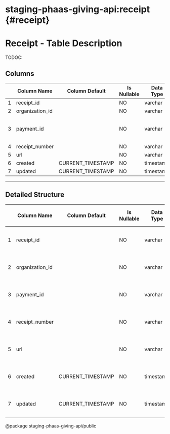 # staging-phaas-giving-api:receipt {#receipt}

# Receipt - Table Description

TODOC:

## Columns

| | Column Name | Column Default | Is Nullable | Data Type | Notes |
| ---- | ---- | ---- | ---- | ---- | ---- |
| 1 | receipt_id | | NO | varchar |  |
| 2 | organization_id | | NO | varchar |  |
| 3 | payment_id | | NO | varchar | Foreign key to Payment table |
| 4 | receipt_number | | NO | varchar |  |
| 5 | url | | NO | varchar |  |
| 6 | created | CURRENT_TIMESTAMP | NO | timestamp |  |
| 7 | updated | CURRENT_TIMESTAMP | NO | timestamp |  |
----
## Detailed Structure
| | Column Name | Column Default | Is Nullable | Data Type | Collation Name | Column Type | Column Key | Extra | Privileges | Column Comment | Generation Expression | Character Maximum Length | Character Octet Length | Character Set Name | Datetime Precision | Table Catalog | Table Schema | Table Name |
| ---- | ---- | ---- | ---- | ---- | ---- | ---- | ---- | ---- | ---- | ---- | ---- | ---- | ---- | ---- | ---- | ---- | ---- | ---- |
| 1 | receipt_id | | NO | varchar | latin1_swedish_ci | varchar(50) | PRI |  | select |  |  | 50 | 50 | latin1 | | def | staging-phaas-giving-api | receipt |
| 2 | organization_id | | NO | varchar | latin1_swedish_ci | varchar(50) | MUL |  | select |  |  | 50 | 50 | latin1 | | def | staging-phaas-giving-api | receipt |
| 3 | payment_id | | NO | varchar | latin1_swedish_ci | varchar(50) |  |  | select |  |  | 50 | 50 | latin1 | | def | staging-phaas-giving-api | receipt |
| 4 | receipt_number | | NO | varchar | latin1_swedish_ci | varchar(20) | MUL |  | select |  |  | 20 | 20 | latin1 | | def | staging-phaas-giving-api | receipt |
| 5 | url | | NO | varchar | latin1_swedish_ci | varchar(255) |  |  | select |  |  | 255 | 255 | latin1 | | def | staging-phaas-giving-api | receipt |
| 6 | created | CURRENT_TIMESTAMP | NO | timestamp | | timestamp |  |  | select |  |  | | | | 0 | def | staging-phaas-giving-api | receipt |
| 7 | updated | CURRENT_TIMESTAMP | NO | timestamp | | timestamp |  |  | select |  |  | | | | 0 | def | staging-phaas-giving-api | receipt |


@package staging-phaas-giving-api/public
